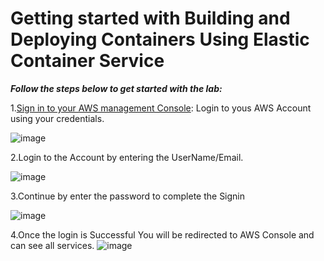 # Getting started with Building and Deploying Containers Using Elastic Container Service


***Follow the steps below to get started with the lab:***

1.[Sign in to your AWS management Console](https://aws.amazon.com): Login to yous AWS Account using your credentials.

![image](https://ganes1233e3edjenjjd.s3.ap-south-1.amazonaws.com/login.png)

2.Login to the Account by entering the UserName/Email.

![image](https://ganes1233e3edjenjjd.s3.ap-south-1.amazonaws.com/login1.png)

3.Continue by enter the password to complete the Signin

![image](https://ganes1233e3edjenjjd.s3.ap-south-1.amazonaws.com/login2.png)

4.Once the login is Successful You will be redirected to AWS Console and can see all services.
![image](https://ganes1233e3edjenjjd.s3.ap-south-1.amazonaws.com/aws-console.png)


